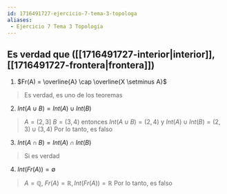 ```yaml
---
id: 1716491727-ejercicio-7-tema-3-topologa
aliases:
 - Ejercicio 7 Tema 3 Topología
---
```



## Es verdad que ([[1716491727-interior|interior]], [[1716491727-frontera|frontera]])

1. $Fr(A) = \overline{A} \cap \overline{X \setminus A}$

>Es verdad, es uno de los teoremas

2. $Int(A \cup B) = Int(A)  \cup Int(B)$

>$A = (2,3]$ $B=(3,4)$ entonces $Int(A \cup B) = (2,4)$ y $Int(A) \cup Int(B) = (2,3) \cup (3,4)$
>Por lo tanto, es falso

3. $Int(A \cap B) = Int(A) \cap Int(B)$

>Si es verdad

4. $Int(Fr(A)) = \emptyset$

>$A = \mathbb{Q}$, $Fr(A)=\mathbb{R}, Int(Fr(A)) = \mathbb{R}$
>Por lo tanto, es falso
